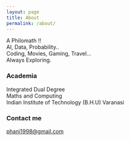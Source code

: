 ```yaml
---
layout: page
title: About
permalink: /about/
---
```


A Philomath !!  
AI, Data, Probability..   
Coding, Movies, Gaming, Travel...  
Always Exploring.  
### Academia
Integrated Dual Degree  
Maths and Computing  
Indian Institute of Technology (B.H.U) Varanasi

### Contact me

[phani1998@gmail.com](mailto:phani1998@gmail.com)